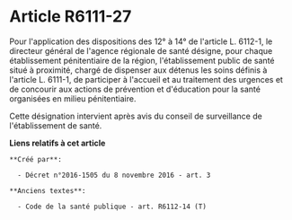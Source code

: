 # Article R6111-27

Pour l'application des dispositions des 12° à 14° de l'article L. 6112-1, le directeur général de l'agence régionale de santé
désigne, pour chaque établissement pénitentiaire de la région, l'établissement public de santé situé à proximité, chargé de
dispenser aux détenus les soins définis à l'article L. 6111-1, de participer à l'accueil et au traitement des urgences et de
concourir aux actions de prévention et d'éducation pour la santé organisées en milieu pénitentiaire. 

Cette désignation intervient après avis du conseil de surveillance de l'établissement de santé.

**Liens relatifs à cet article**

	**Créé par**:

	  - Décret n°2016-1505 du 8 novembre 2016 - art. 3

	**Anciens textes**:

	  - Code de la santé publique - art. R6112-14 (T)
